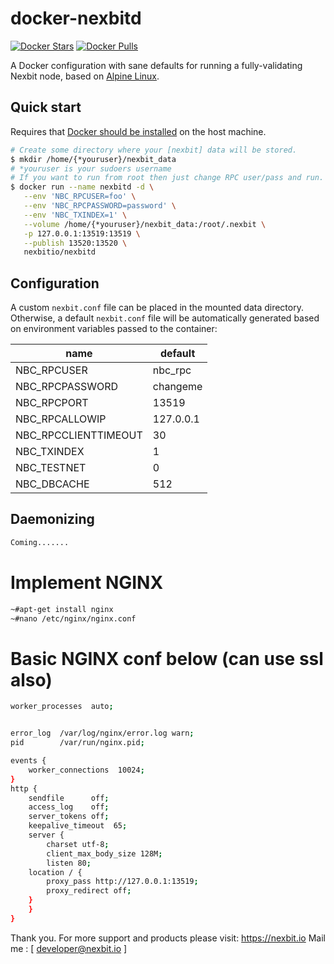 
# docker-nexbitd

[![Docker Stars](https://img.shields.io/docker/stars/nexbitio/nexbitd.svg)](https://hub.docker.com/r/nexbitio/nexbitd/)
[![Docker Pulls](https://img.shields.io/docker/pulls/nexbitio/nexbitd.svg)](https://hub.docker.com/r/nexbitio/nexbitd/)

A Docker configuration with sane defaults for running a fully-validating
Nexbit  node, based on [Alpine Linux](https://alpinelinux.org/).



## Quick start

Requires that [Docker should be installed](https://docs.docker.com/install/) on the host machine.

```bash
# Create some directory where your [nexbit] data will be stored.
$ mkdir /home/{*youruser}/nexbit_data
# *youruser is your sudoers username
# If you want to run from root then just change RPC user/pass and run.
$ docker run --name nexbitd -d \
   --env 'NBC_RPCUSER=foo' \
   --env 'NBC_RPCPASSWORD=password' \
   --env 'NBC_TXINDEX=1' \
   --volume /home/{*youruser}/nexbit_data:/root/.nexbit \
   -p 127.0.0.1:13519:13519 \
   --publish 13520:13520 \
   nexbitio/nexbitd

```

## Configuration

A custom `nexbit.conf` file can be placed in the mounted data directory.
Otherwise, a default `nexbit.conf` file will be automatically generated based
on environment variables passed to the container:

| name | default |
| ---- | ------- |
| NBC_RPCUSER | nbc_rpc |
| NBC_RPCPASSWORD | changeme |
| NBC_RPCPORT | 13519 |
| NBC_RPCALLOWIP | 127.0.0.1 |
| NBC_RPCCLIENTTIMEOUT | 30 |
| NBC_TXINDEX | 1 |
| NBC_TESTNET | 0 |
| NBC_DBCACHE | 512 |



## Daemonizing

```bash
Coming.......

```

# Implement NGINX
```bash
~#apt-get install nginx
~#nano /etc/nginx/nginx.conf
```
# Basic NGINX conf below (can use ssl also)

```bash
worker_processes  auto;


error_log  /var/log/nginx/error.log warn;
pid        /var/run/nginx.pid;

events {
    worker_connections  10024;
}
http {
    sendfile      off;
    access_log    off;
    server_tokens off;
    keepalive_timeout  65;
    server {
        charset utf-8;
        client_max_body_size 128M;
        listen 80;
	location / {
		proxy_pass http://127.0.0.1:13519;
		proxy_redirect off;
	}
    }
}


```




Thank you. For more support and products please visit: https://nexbit.io
Mail me : [ developer@nexbit.io ]

